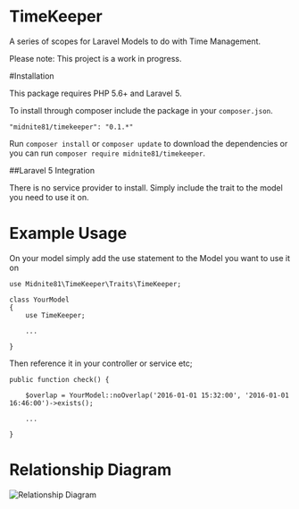 # TimeKeeper
A series of scopes for Laravel Models to do with Time Management.

Please note: This project is a work in progress.

#Installation

This package requires PHP 5.6+ and Laravel 5.

To install through composer include the package in your `composer.json`.

    "midnite81/timekeeper": "0.1.*"

Run `composer install` or `composer update` to download the dependencies or you can run `composer require midnite81/timekeeper`.

##Laravel 5 Integration

There is no service provider to install. Simply include the trait to the model you need to use it on.


# Example Usage

On your model simply add the use statement to the Model you want to use it on

    use Midnite81\TimeKeeper\Traits\TimeKeeper;

    class YourModel
    {
        use TimeKeeper;

        ...

    }

Then reference it in your controller or service etc;

    public function check() {

        $overlap = YourModel::noOverlap('2016-01-01 15:32:00', '2016-01-01 16:46:00')->exists();

        ...

    }

# Relationship Diagram

![Relationship Diagram](https://raw.githubusercontent.com/midnite81/timekeeper/master/diagram/relationships.png)
